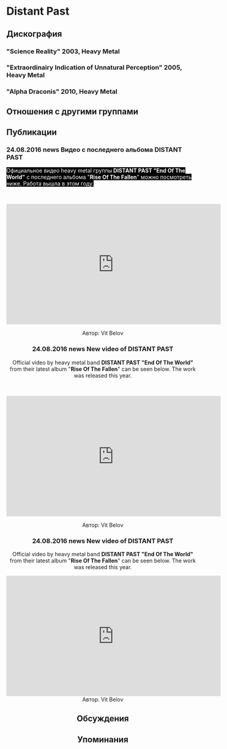 # Distant Past



## Дискография

### "Science Reality" 2003, Heavy Metal



### "Extraordinairy Indication of Unnatural Perception" 2005, Heavy Metal



### "Alpha Draconis" 2010, Heavy Metal




## Отношения с другими группами


## Публикации

### 24.08.2016 news Видео с последнего альбома DISTANT PAST

<p><font color="#ffffff" style="background-color: rgb(0, 0, 0);">Официальное видео heavy metal группы<strong> DISTANT PAST "End Of The World"</strong> с последнего альбома "<strong>Rise Of The Fallen</strong>" можно посмотреть ниже. Работа вышла в этом году.</font></p><p><font color="#ffffff" style="background-color: rgb(0, 0, 0);"></font>&nbsp;<center><iframe width="560" height="315" src="https://www.youtube.com/embed/DdUTRzp5_K4" frameborder="0" allowfullscreen></iframe></p>
Автор: Vit Belov

### 24.08.2016 news New video of DISTANT PAST

<p>Official video by heavy metal band <strong>DISTANT PAST "End Of The World"</strong> from their latest album "<strong>Rise Of The Fallen</strong>" can be seen below. The work was released this year.</p><p>&nbsp;<center><iframe width="560" height="315" src="https://www.youtube.com/embed/DdUTRzp5_K4" frameborder="0" allowfullscreen></iframe></p>
Автор: Vit Belov

### 24.08.2016 news New video of DISTANT PAST

Official video by heavy metal band <strong>DISTANT PAST "End Of The World"</strong> from their latest album "<strong>Rise Of The Fallen</strong>" can be seen below. The work was released this year.<p><center><iframe width="560" height="315" src="https://www.youtube.com/embed/DdUTRzp5_K4" frameborder="0" allowfullscreen></iframe>
Автор: Vit Belov


## Обсуждения


## Упоминания

